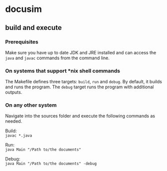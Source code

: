 # docusim

## build and execute

### Prerequisites

Make sure you have up to date JDK and JRE installed and can
access the `java` and `javac` commands from the command line. 

### On systems that support *nix shell commands

The Makefile defines three targets: `build`, `run` and `debug`.
By default, it builds and runs the program. The `debug` target
runs the program with additional outputs.

### On any other system

Navigate into the sources folder and execute the following
commands as needed.

Build:  
`javac *.java`

Run:  
`java Main "/Path to/the documents"`

Debug:  
`java Main "/Path to/the documents" -debug`